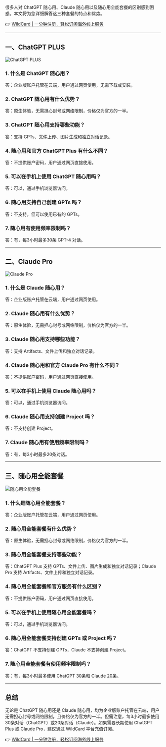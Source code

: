 很多人对 ChatGPT 随心用、Claude 随心用以及随心用全能套餐的区别感到困惑。本文将为您详细解答这三种套餐的特点和优势。

👉 [WildCard | 一分钟注册，轻松订阅海外线上服务](https://bit.ly/bewildcard)

---

## 一、ChatGPT PLUS

![ChatGPT PLUS](https://hlplch.aliyuntm.com/chatgpt/WechatIMG685.jpg)

### 1. 什么是 ChatGPT 随心用？
答：企业版账户托管在云端，用户通过网页使用，无需下载或安装。

### 2. ChatGPT 随心用有什么优势？
答：原生体验，无需担心封号或网络限制，价格仅为官方的一半。

### 3. ChatGPT 随心用支持哪些功能？
答：支持 GPTs、文件上传、图片生成和独立对话记录。

### 4. 随心用和官方 ChatGPT Plus 有什么不同？
答：不提供账户密码，用户通过网页直接使用。

### 5. 可以在手机上使用 ChatGPT 随心用吗？
答：可以，通过手机浏览器访问。

### 6. 随心用支持自己创建 GPTs 吗？
答：不支持，但可以使用已有的 GPTs。

### 7. 随心用有使用频率限制吗？
答：有，每3小时最多30条 GPT-4 对话。

---

## 二、Claude Pro

![Claude Pro](https://hlplch.aliyuntm.com/chatgpt/WechatIMG684.jpg)

### 1. 什么是 Claude 随心用？
答：企业版账户托管在云端，用户通过网页使用。

### 2. Claude 随心用有什么优势？
答：原生体验，无需担心封号或网络限制，价格仅为官方的一半。

### 3. Claude 随心用支持哪些功能？
答：支持 Artifacts、文件上传和独立对话记录。

### 4. Claude 随心用和官方 Claude Pro 有什么不同？
答：不提供账户密码，用户通过网页直接使用。

### 5. 可以在手机上使用 Claude 随心用吗？
答：可以，通过手机浏览器访问。

### 6. Claude 随心用支持创建 Project 吗？
答：不支持创建 Project。

### 7. Claude 随心用有使用频率限制吗？
答：有，每3小时最多20条对话。

---

## 三、随心用全能套餐

![随心用全能套餐](https://hlplch.aliyuntm.com/chatgpt/WechatIMG683.jpg)

### 1. 什么是随心用全能套餐？
答：企业版账户托管在云端，用户通过网页使用。

### 2. 随心用全能套餐有什么优势？
答：原生体验，无需担心封号或网络限制，价格仅为官方的一半。

### 3. 随心用全能套餐支持哪些功能？
答：ChatGPT Plus 支持 GPTs、文件上传、图片生成和独立对话记录；Claude Pro 支持 Artifacts、文件上传和独立对话记录。

### 4. 随心用全能套餐和官方服务有什么区别？
答：不提供账户密码，用户通过网页直接使用。

### 5. 可以在手机上使用随心用全能套餐吗？
答：可以，通过手机浏览器访问。

### 6. 随心用全能套餐支持创建 GPTs 或 Project 吗？
答：ChatGPT 不支持创建 GPTs，Claude 不支持创建 Project。

### 7. 随心用全能套餐有使用频率限制吗？
答：有，每3小时最多使用 ChatGPT 30条和 Claude 20条。

---

## 总结

无论是 ChatGPT 随心用还是 Claude 随心用，均为企业版账户托管在云端，用户无需担心封号或网络限制，且价格仅为官方的一半。但需注意，每3小时最多使用30条对话（ChatGPT）或20条对话（Claude）。如果需要长期使用 ChatGPT Plus 或 Claude Pro，建议通过 WildCard 平台充值订阅。

👉 [WildCard | 一分钟注册，轻松订阅海外线上服务](https://bit.ly/bewildcard)